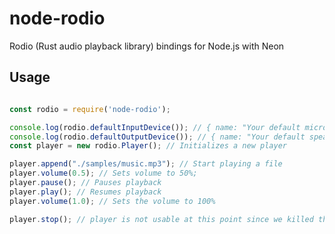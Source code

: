 # node-rodio

Rodio (Rust audio playback library) bindings for Node.js with Neon

## Usage

```javascript

const rodio = require('node-rodio');

console.log(rodio.defaultInputDevice()); // { name: "Your default microphone" }
console.log(rodio.defaultOutputDevice()); // { name: "Your default speakers/headphones" }
const player = new rodio.Player(); // Initializes a new player

player.append("./samples/music.mp3"); // Start playing a file
player.volume(0.5); // Sets volume to 50%;
player.pause(); // Pauses playback
player.play(); // Resumes playback
player.volume(1.0); // Sets the volume to 100%

player.stop(); // player is not usable at this point since we killed the process

```
